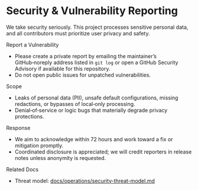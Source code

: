 # Security & Vulnerability Reporting

We take security seriously. This project processes sensitive personal data, and all contributors must prioritize user privacy and safety.

Report a Vulnerability
- Please create a private report by emailing the maintainer’s GitHub‑noreply address listed in `git log` or open a GitHub Security Advisory if available for this repository.
- Do not open public issues for unpatched vulnerabilities.

Scope
- Leaks of personal data (PII), unsafe default configurations, missing redactions, or bypasses of local‑only processing.
- Denial‑of‑service or logic bugs that materially degrade privacy protections.

Response
- We aim to acknowledge within 72 hours and work toward a fix or mitigation promptly.
- Coordinated disclosure is appreciated; we will credit reporters in release notes unless anonymity is requested.

Related Docs
- Threat model: [docs/operations/security-threat-model.md](../operations/security-threat-model.md)
